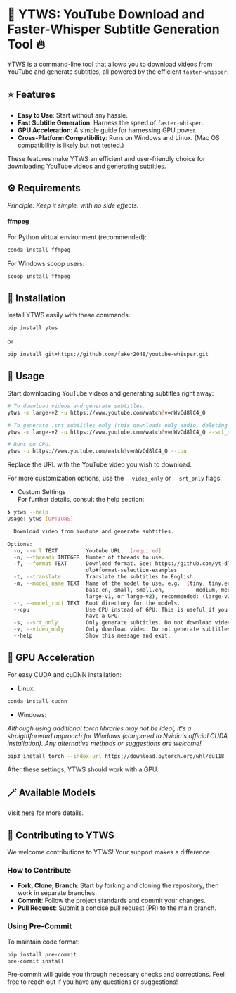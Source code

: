 # 🎥 YTWS: YouTube Download and Faster-Whisper Subtitle Generation Tool 🔥

YTWS is a command-line tool that allows you to download videos from YouTube and generate subtitles, all powered by the efficient `faster-whisper`.

## ⭐ Features

- **Easy to Use**: Start without any hassle.
- **Fast Subtitle Generation**: Harness the speed of `faster-whisper`.
- **GPU Acceleration**: A simple guide for harnessing GPU power.
- **Cross-Platform Compatibility**: Runs on Windows and Linux. (Mac OS compatibility is likely but not tested.)

These features make YTWS an efficient and user-friendly choice for downloading YouTube videos and generating subtitles.

## ⚙ Requirements

_Principle: Keep it simple, with no side effects._

#### ffmpeg
For Python virtual environment (recommended):
```bash
conda install ffmpeg
```
For Windows scoop users:
```bash
scoop install ffmpeg
```

## 💽 Installation

Install YTWS easily with these commands:

```bash
pip install ytws
```
or
```bash
pip install git+https://github.com/faker2048/youtube-whisper.git
```

## 🚀 Usage

Start downloading YouTube videos and generating subtitles right away:

```bash
# To download videos and generate subtitles.
ytws -m large-v2 -u https://www.youtube.com/watch?v=nWvCd8lC4_Q 
```

```bash
# To generate .srt subtitles only (this downloads only audio, deleting it after transcription).
ytws -m large-v2 -u https://www.youtube.com/watch?v=nWvCd8lC4_Q --srt_only
```

```bash
# Runs on CPU.
ytws -u https://www.youtube.com/watch?v=nWvCd8lC4_Q --cpu
```

Replace the URL with the YouTube video you wish to download.

For more customization options, use the `--video_only` or `--srt_only` flags.

- Custom Settings  
For further details, consult the help section:

```bash
❯ ytws --help
Usage: ytws [OPTIONS]

  Download video from Youtube and generate subtitles.

Options:
  -u, --url TEXT         Youtube URL.  [required]
  -n, --threads INTEGER  Number of threads to use.
  -f, --format TEXT      Download format. See: https://github.com/yt-dlp/yt-
                         dlp#format-selection-examples
  -t, --translate        Translate the subtitles to English.
  -m, --model_name TEXT  Name of the model to use. e.g.  (tiny, tiny.en, base,
                         base.en, small, small.en,          medium, medium.en,
                         large-v1, or large-v2), recommended: (large-v2)
  -r, --model_root TEXT  Root directory for the models.
  --cpu                  Use CPU instead of GPU. This is useful if you do not
                         have a GPU.
  -s, --srt_only         Only generate subtitles. Do not download video.
  -v, --video_only       Only download video. Do not generate subtitles.
  --help                 Show this message and exit.
```

## 🛫 GPU Acceleration

For easy CUDA and cuDNN installation:
- Linux:
```bash
conda install cudnn
```

- Windows:

_Although using additional torch libraries may not be ideal, it's a straightforward approach for Windows (compared to Nvidia's official CUDA installation). Any alternative methods or suggestions are welcome!_
```bash
pip3 install torch --index-url https://download.pytorch.org/whl/cu118
```

After these settings, YTWS should work with a GPU.

## 🪄 Available Models

Visit [here](https://huggingface.co/guillaumekln) for more details.

## 🌟 Contributing to YTWS

We welcome contributions to YTWS! Your support makes a difference.

### How to Contribute
- **Fork, Clone, Branch**: Start by forking and cloning the repository, then work in separate branches.
- **Commit**: Follow the project standards and commit your changes.
- **Pull Request**: Submit a concise pull request (PR) to the main branch.

### Using Pre-Commit
To maintain code format:

```bash
pip install pre-commit
pre-commit install
```

Pre-commit will guide you through necessary checks and corrections. Feel free to reach out if you have any questions or suggestions!
